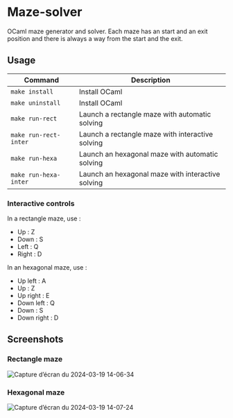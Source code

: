 # Maze-solver
OCaml maze generator and solver. Each maze has an start and an exit position and there is always a way from the start and the exit.

## Usage

| Command               | Description                                       |
| --------------------- | ------------------------------------------------- |
| `make install`        | Install OCaml                                     |
| `make uninstall`      | Install OCaml                                     |
| `make run-rect`       | Launch a rectangle maze with automatic solving    |
| `make run-rect-inter` | Launch a rectangle maze with interactive solving  |
| `make run-hexa`       | Launch an hexagonal maze with automatic solving   |
| `make run-hexa-inter` | Launch an hexagonal maze with interactive solving |

### Interactive controls
In a rectangle maze, use :
- Up : Z
- Down : S
- Left : Q
- Right : D

In an hexagonal maze, use :
- Up left : A
- Up : Z
- Up right : E
- Down left : Q
- Down : S
- Down right : D

## Screenshots
### Rectangle maze
![Capture d’écran du 2024-03-19 14-06-34](https://github.com/LoukaDOZ/Maze-solver/assets/46566140/87767810-e46d-4ddf-921f-8038a3a1438b)

### Hexagonal maze
![Capture d’écran du 2024-03-19 14-07-24](https://github.com/LoukaDOZ/Maze-solver/assets/46566140/47008129-7703-4022-a0f1-7e61acb85516)
